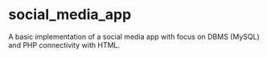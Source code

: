 # social_media_app
A basic implementation of a social media app with focus on DBMS (MySQL) and PHP connectivity with HTML. 
